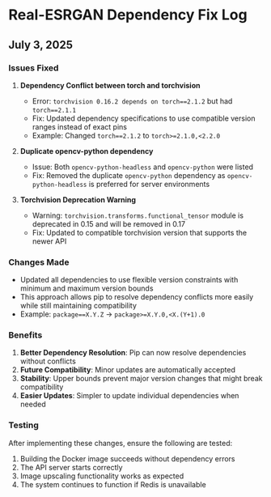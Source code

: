 # Real-ESRGAN Dependency Fix Log
## July 3, 2025

### Issues Fixed

1. **Dependency Conflict between torch and torchvision**
   - Error: `torchvision 0.16.2 depends on torch==2.1.2` but had `torch==2.1.1`
   - Fix: Updated dependency specifications to use compatible version ranges instead of exact pins
   - Example: Changed `torch==2.1.2` to `torch>=2.1.0,<2.2.0`

2. **Duplicate opencv-python dependency**
   - Issue: Both `opencv-python-headless` and `opencv-python` were listed
   - Fix: Removed the duplicate `opencv-python` dependency as `opencv-python-headless` is preferred for server environments

3. **Torchvision Deprecation Warning**
   - Warning: `torchvision.transforms.functional_tensor` module is deprecated in 0.15 and will be removed in 0.17
   - Fix: Updated to compatible torchvision version that supports the newer API

### Changes Made

- Updated all dependencies to use flexible version constraints with minimum and maximum version bounds
- This approach allows pip to resolve dependency conflicts more easily while still maintaining compatibility
- Example: `package==X.Y.Z` → `package>=X.Y.0,<X.(Y+1).0`

### Benefits

1. **Better Dependency Resolution**: Pip can now resolve dependencies without conflicts
2. **Future Compatibility**: Minor updates are automatically accepted
3. **Stability**: Upper bounds prevent major version changes that might break compatibility
4. **Easier Updates**: Simpler to update individual dependencies when needed

### Testing

After implementing these changes, ensure the following are tested:
1. Building the Docker image succeeds without dependency errors
2. The API server starts correctly
3. Image upscaling functionality works as expected
4. The system continues to function if Redis is unavailable
